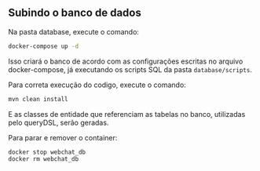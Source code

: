 ## Subindo o banco de dados

Na pasta database, execute o comando:

```bash
docker-compose up -d
```

Isso criará o banco de acordo com as configurações escritas no arquivo docker-compose, já executando os scripts SQL da pasta `database/scripts`.

Para correta execução do codigo, execute o comando:

```bash
mvn clean install
```

E as classes de entidade que referenciam as tabelas no banco, utilizadas pelo queryDSL, serão geradas.

Para parar e remover o container:

```bash
docker stop webchat_db
docker rm webchat_db
```